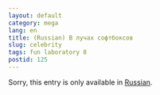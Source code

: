 ```yaml
---
layout: default
category: mega
lang: en
title: (Russian) В лучах софтбоксов
slug: celebrity
tags: fun laboratory 8 
postid: 125
---
```

<p>Sorry, this entry is only available in <a href="/mega/export/getposts.php">Russian</a>.</p>